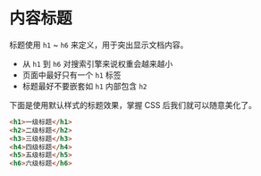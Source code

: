 # 内容标题

标题使用 `h1` ~ `h6` 来定义，用于突出显示文档内容。

* 从 `h1` 到 `h6` 对搜索引擎来说权重会越来越小
* 页面中最好只有一个 `h1` 标签
* 标题最好不要嵌套如 `h1` 内部包含 `h2`
  
下面是使用默认样式的标题效果，掌握 CSS 后我们就可以随意美化了。

```html
<h1>一级标题</h1>
<h2>二级标题</h2>
<h3>三级标题</h3>
<h4>四级标题</h4>
<h5>五级标题</h5>
<h6>六级标题</h6>
```